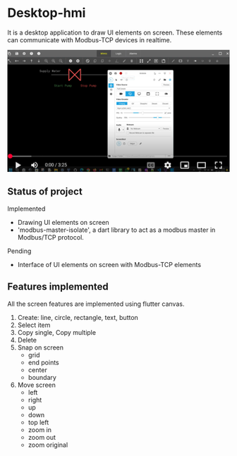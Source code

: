 # Desktop-hmi  
It is a desktop application to draw UI elements on screen. These elements can communicate with Modbus-TCP devices in realtime.

[![Screenshot of Youtube video](/assets/Youtube-Screenshot.png)](https://youtu.be/IvLdoEzT2GM)

## Status of project
Implemented
- Drawing UI elements on screen
- 'modbus-master-isolate', a dart library to act as a modbus master in Modbus/TCP protocol.

Pending
- Interface of UI elements on screen with Modbus-TCP elements

## Features implemented
All the screen features are implemented using flutter canvas.
1. Create: line, circle, rectangle, text, button 
2. Select item 
3. Copy single, Copy multiple 
4. Delete 
5. Snap on screen 
    - grid
    - end points
    - center
    - boundary 
6. Move screen
    - left
    - right
    - up
    - down
    - top left
    - zoom in 
    - zoom out
    - zoom original
